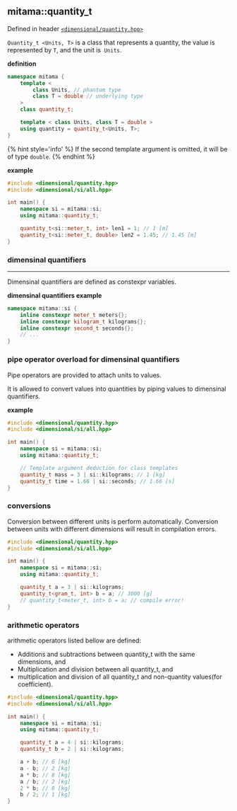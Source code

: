## mitama::quantity_t

Defined in header [`<dimensional/quantity.hpp>`]()

`Quantity_t <Units, T>` is a class that represents a quantity, the value is represented by `T`, and the unit is` Units`.

**definition**

```cpp
namespace mitama {
    template <
        class Units, // phantom type
        class T = double // underlying type
    >
    class quantity_t;

    template < class Units, class T = double >
    using quantity = quantity_t<Units, T>;
}
```


{% hint style='info' %}
If the second template argument is omitted, it will be of type `double`.
{% endhint %}


**example**

```cpp
#include <dimensional/quantity.hpp>
#include <dimensional/si/all.hpp>

int main() {
    namespace si = mitama::si;
    using mitama::quantity_t;

    quantity_t<si::meter_t, int> len1 = 1; // 1 [m]
    quantity_t<si::meter_t, double> len2 = 1.45; // 1.45 [m]
}
```



### dimensinal quantifiers
-----

Dimensinal quantifiers are defined as constexpr variables.

**dimensinal quantifiers example**

```cpp
namespace mitama::si {
    inline constexpr meter_t meters{};
    inline constexpr kilogram_t kilograms{};
    inline constexpr second_t seconds{};
    // ...
}
```

### pipe operator overload for dimensinal quantifiers

Pipe operators are provided to attach units to values.

It is allowed to convert values into quantities by piping values to dimensinal quantifiers.

**example**

```cpp
#include <dimensional/quantity.hpp>
#include <dimensional/si/all.hpp>

int main() {
    namespace si = mitama::si;
    using mitama::quantity_t;

    // Template argument deduction for class templates
    quantity_t mass = 3 | si::kilograms; // 1 [kg]
    quantity_t time = 1.66 | si::seconds; // 1.66 [s]
}
```

### conversions

Conversion between different units is perform automatically.
Conversion between units with different dimensions will result in compilation errors.

```cpp
#include <dimensional/quantity.hpp>
#include <dimensional/si/all.hpp>

int main() {
    namespace si = mitama::si;
    using mitama::quantity_t;

    quantity_t a = 3 | si::kilograms;
    quantity_t<gram_t, int> b = a; // 3000 [g]
    // quantity_t<meter_t, int> b = a; // compile error!
}
```

### arithmetic operators

arithmetic operators listed bellow are defined:

- Additions and subtractions between quantity_t with the same dimensions, and
- Multiplication and division between all quantity_t, and
- multiplication and division of all quantity_t and non-quantity values(for coefficient).


```cpp
#include <dimensional/quantity.hpp>
#include <dimensional/si/all.hpp>

int main() {
    namespace si = mitama::si;
    using mitama::quantity_t;

    quantity_t a = 4 | si::kilograms;
    quantity_t b = 2 | si::kilograms;

    a + b; // 6 [kg]
    a - b; // 2 [kg]
    a * b; // 8 [kg]
    a / b; // 2 [kg]
    2 * b; // 8 [kg]
    b / 2; // 1 [kg]
}
```